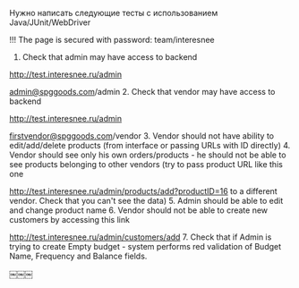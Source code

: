 Нужно написать следующие тесты с использованием Java/JUnit/WebDriver 

!!! The page is secured with password: team/interesnee

   1. Check that admin may have access to backend 
   
   http://test.interesnee.ru/admin 
   
   admin@spggoods.com/admin
   2. Check that vendor may have access to backend 
   
   http://test.interesnee.ru/admin 
   
   firstvendor@spggoods.com/vendor
   3. Vendor should not have ability to edit/add/delete products (from interface or passing URLs with ID directly)
   4. Vendor should see only his own orders/products - he should not be able to see products belonging to other
   vendors (try to pass product URL like this one
   
   http://test.interesnee.ru/admin/products/add?productID=16 to a different vendor. Check that you can't see the data)
   5. Admin should be able to edit and change product name
   6. Vendor should not be able to create new customers by accessing this link 
   
   http://test.interesnee.ru/admin/customers/add
   7. Check that if Admin is trying to create Empty budget - system performs red validation of Budget Name, Frequency and        Balance    fields.
   
   ￼￼￼
